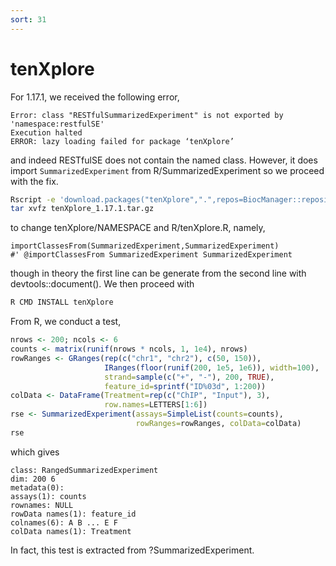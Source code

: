 ```yaml
---
sort: 31
---
```


# tenXplore

For 1.17.1, we received the following error,

```
Error: class "RESTfulSummarizedExperiment" is not exported by 'namespace:restfulSE'
Execution halted
ERROR: lazy loading failed for package ‘tenXplore’
```

and indeed RESTfulSE does not contain the named class. However, it does import `SummarizedExperiment` from R/SummarizedExperiment so we proceed with the fix.

```bash
Rscript -e 'download.packages("tenXplore",".",repos=BiocManager::repositories()[1])'
tar xvfz tenXplore_1.17.1.tar.gz
```

to change tenXplore/NAMESPACE and R/tenXplore.R, namely,

```
importClassesFrom(SummarizedExperiment,SummarizedExperiment)
#' @importClassesFrom SummarizedExperiment SummarizedExperiment
```

though in theory the first line can be generate from the second line with devtools::document(). We then proceed with

```bash
R CMD INSTALL tenXplore
```

From R, we conduct a test,

```r
nrows <- 200; ncols <- 6
counts <- matrix(runif(nrows * ncols, 1, 1e4), nrows)
rowRanges <- GRanges(rep(c("chr1", "chr2"), c(50, 150)),
                     IRanges(floor(runif(200, 1e5, 1e6)), width=100),
                     strand=sample(c("+", "-"), 200, TRUE),
                     feature_id=sprintf("ID%03d", 1:200))
colData <- DataFrame(Treatment=rep(c("ChIP", "Input"), 3),
                     row.names=LETTERS[1:6])
rse <- SummarizedExperiment(assays=SimpleList(counts=counts),
                            rowRanges=rowRanges, colData=colData)
rse
```

which gives

```
class: RangedSummarizedExperiment
dim: 200 6
metadata(0):
assays(1): counts
rownames: NULL
rowData names(1): feature_id
colnames(6): A B ... E F
colData names(1): Treatment
```

In fact, this test is extracted from ?SummarizedExperiment.
